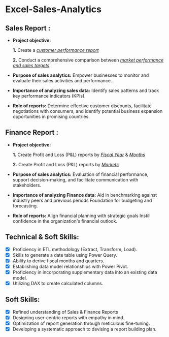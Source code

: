 # Excel-Sales-Analytics

## Sales Report :


- **Project objective:** 

    **1.** Create a _[customer performance report](https://github.com/SandeepChinta4/Excel-Sales-Analytics/blob/main/Customer%20Perf%20Report.pdf)_ 

    **2.** Conduct a comprehensive comparison between _[market performance and sales targets](https://github.com/SandeepChinta4/Excel-Sales-Analytics/blob/main/Market%20Perf%20vs%20Target%20Report.pdf)_

- **Purpose of sales analytics:** Empower businesses to monitor and evaluate their sales activities and performance.

- **Importance of analyzing sales data:** Identify sales patterns and track key performance indicators (KPIs).

- **Role of reports:** Determine effective customer discounts, facilitate negotiations with consumers, and identify potential business expansion opportunities in promising countries.


## Finance Report :

- **Project objective:** 

    **1.** Create Profit and Loss (P&L) reports by _[Fiscal Year](https://github.com/SandeepChinta4/Excel-Sales-Analytics/blob/main/Fiscal%20Year.pdf)_ & _[Months](https://github.com/SandeepChinta4/Excel-Sales-Analytics/blob/main/Month.pdf)_ 

   **2.** Create Profit and Loss (P&L) reports by _[Markets](https://github.com/SandeepChinta4/Excel-Sales-Analytics/blob/main/P%26L%20for%20Market%20Exercise.pdf)_

- **Purpose of sales analytics:** Evaluation of financial performance, support decision-making, and facilitate communication with stakeholders.

- **Importance of analyzing Finance data:** Aid in benchmarking against industry peers and previous periods Foundation for budgeting and forecasting.

- **Role of reports:** Align financial planning with strategic goals Instill confidence in the organization's financial outlook.


## Technical & Soft Skills:
- [x]	Proficiency in ETL methodology (Extract, Transform, Load).
- [x]	Skills to generate a date table using Power Query.
- [x]	Ability to derive fiscal months and quarters.
- [x]	Establishing data model relationships with Power Pivot.
- [x]	Proficiency in incorporating supplementary data into an existing data model.
- [x]	Utilizing DAX to create calculated columns.

## Soft Skills:
- [x]	Refined understanding of Sales & Finance Reports
- [x]	Designing user-centric reports with empathy in mind.
- [x]	Optimization of report generation through meticulous fine-tuning.
- [x]	Developing a systematic approach to devising a report building plan.
